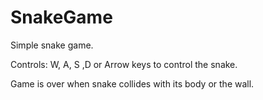 # SnakeGame
Simple snake game.

Controls: W, A, S ,D or Arrow keys to control the snake.

Game is over when snake collides with its body or the wall.
